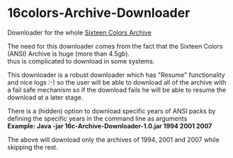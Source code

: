 # 16colors-Archive-Downloader
Downloader for the whole [Sixteen Colors Archive](https://github.com/sixteencolors/sixteencolors-archive)
  
The need for this downloader comes from the fact that the Sixteen Colors (ANSI) Archive is huge (more than 4.5gb).  
thus is complicated to download in some systems.  
  
This downloader is a robust downloader which has "Resume" functionality and nice logs :-)  so the user will be able to download all of the archive with a fail safe mechanism so if the download fails he will be able to resume the download at a later stage.  
  
  
There is a (hidden) option to download specific years of ANSI packs by defining the specific years in the command line as arguments  
**Example: Java -jar 16c-Archive-Downloader-1.0.jar 1994 2001 2007**  
  
The above will download only the archives of 1994, 2001 and 2007 while skipping the rest.
